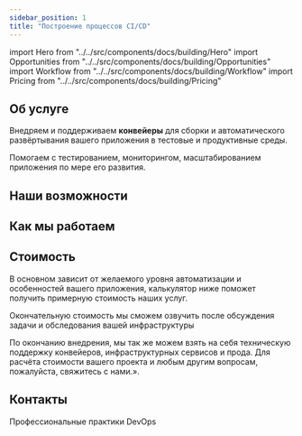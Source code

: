 ```yaml
---
sidebar_position: 1
title: "Построение процессов CI/CD"
---
```


import Hero from "../../src/components/docs/building/Hero"
import Opportunities from "../../src/components/docs/building/Opportunities"
import Workflow from "../../src/components/docs/building/Workflow"
import Pricing from "../../src/components/docs/building/Pricing"

<Hero />

## Об услуге

Внедряем и поддерживаем **конвейеры** для сборки и автоматического развёртывания вашего приложения в тестовые и продуктивные среды.

Помогаем с тестированием, мониторингом, масштабированием приложения по мере его развития.

## Наши возможности

<Opportunities />

## Как мы работаем

<Workflow />

## Стоимость

В основном зависит от желаемого уровня автоматизации и особенностей вашего приложения, калькулятор ниже поможет получить примерную стоимость наших услуг.

Окончательную стоимость мы сможем озвучить после обсуждения задачи и обследования вашей инфраструктуры

<Pricing />

По окончанию внедрения, мы так же можем взять на себя техническую поддержку конвейеров, инфраструктурных сервисов и прода. Для расчёта стоимости вашего проекта и любым другим вопросам, пожалуйста, свяжитесь с нами.».

## Контакты

Профессиональные практики DevOps
